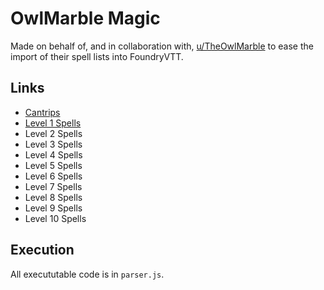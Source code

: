 # OwlMarble Magic

Made on behalf of, and in collaboration with, [u/TheOwlMarble](https://www.reddit.com/user/TheOwlMarble) to ease the import of their spell lists into FoundryVTT.

## Links

- [Cantrips](https://homebrewery.naturalcrit.com/share/1ltPxgU-C2STduTMBDt_IWu0QoDUCus5QQ5DkBbbTdDxT)
- [Level 1 Spells](https://homebrewery.naturalcrit.com/share/1HMoGqgDxjEjV0BM82CFdoTM4Mnxc_RV2ZHTwk8l-cmra)
- Level 2 Spells
- Level 3 Spells
- Level 4 Spells
- Level 5 Spells
- Level 6 Spells
- Level 7 Spells
- Level 8 Spells
- Level 9 Spells
- Level 10 Spells

## Execution

All execututable code is in `parser.js`.